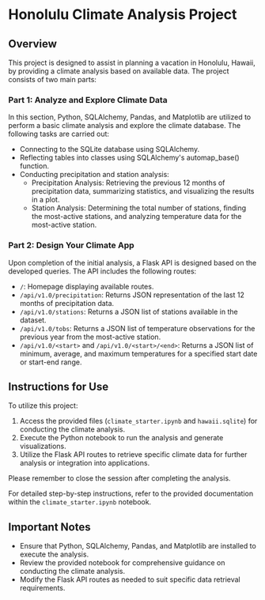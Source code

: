 # Honolulu Climate Analysis Project

## Overview
This project is designed to assist in planning a vacation in Honolulu, Hawaii, by providing a climate analysis based on available data. The project consists of two main parts: 

### Part 1: Analyze and Explore Climate Data
In this section, Python, SQLAlchemy, Pandas, and Matplotlib are utilized to perform a basic climate analysis and explore the climate database. The following tasks are carried out:
- Connecting to the SQLite database using SQLAlchemy.
- Reflecting tables into classes using SQLAlchemy's automap_base() function.
- Conducting precipitation and station analysis:
  - Precipitation Analysis: Retrieving the previous 12 months of precipitation data, summarizing statistics, and visualizing the results in a plot.
  - Station Analysis: Determining the total number of stations, finding the most-active stations, and analyzing temperature data for the most-active station.

### Part 2: Design Your Climate App
Upon completion of the initial analysis, a Flask API is designed based on the developed queries. The API includes the following routes:
- `/`: Homepage displaying available routes.
- `/api/v1.0/precipitation`: Returns JSON representation of the last 12 months of precipitation data.
- `/api/v1.0/stations`: Returns a JSON list of stations available in the dataset.
- `/api/v1.0/tobs`: Returns a JSON list of temperature observations for the previous year from the most-active station.
- `/api/v1.0/<start>` and `/api/v1.0/<start>/<end>`: Returns a JSON list of minimum, average, and maximum temperatures for a specified start date or start-end range.

## Instructions for Use
To utilize this project:
1. Access the provided files (`climate_starter.ipynb` and `hawaii.sqlite`) for conducting the climate analysis.
2. Execute the Python notebook to run the analysis and generate visualizations.
3. Utilize the Flask API routes to retrieve specific climate data for further analysis or integration into applications.

Please remember to close the session after completing the analysis.

For detailed step-by-step instructions, refer to the provided documentation within the `climate_starter.ipynb` notebook.

## Important Notes
- Ensure that Python, SQLAlchemy, Pandas, and Matplotlib are installed to execute the analysis.
- Review the provided notebook for comprehensive guidance on conducting the climate analysis.
- Modify the Flask API routes as needed to suit specific data retrieval requirements.
